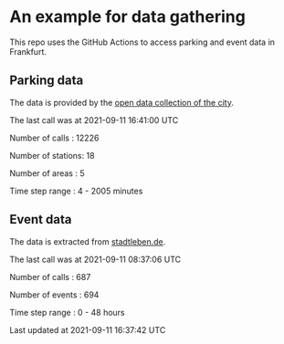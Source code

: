 # An example for data gathering

This repo uses the GitHub Actions to access parking and event data in Frankfurt.

## Parking data
The data is provided by the [open data collection of the city](https://www.offenedaten.frankfurt.de/).

The last call was at 2021-09-11 16:41:00 UTC

Number of calls   : 12226

Number of stations:    18

Number of areas   :     5

Time step range   :     4 -  2005 minutes


## Event data
The data is extracted from [stadtleben.de](https://stadtleben.de/frankfurt/).

The last call was at 2021-09-11 08:37:06 UTC

Number of calls   : 687

Number of events  : 694

Time step range   :   0 -  48 hours


Last updated at 2021-09-11 16:37:42 UTC
